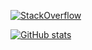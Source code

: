 [![StackOverflow](https://github-readme-stackoverflow.vercel.app/?userID=403681)](https://stackoverflow.com/users/403681/rakka-rage)

[![GitHub stats](https://github-readme-stats.vercel.app/api?username=rakkarage&layout=compact)](https://github.com/rakkarage)
